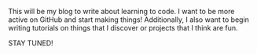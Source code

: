 This will be my blog to write about learning to code. I want to be more active on GitHub and start making things! Additionally, I also want to begin writing tutorials on things that I discover or projects that I think are fun.

STAY TUNED!
